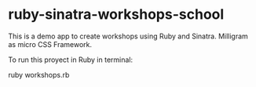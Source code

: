 # ruby-sinatra-workshops-school
This is a demo app to create workshops using Ruby and Sinatra. Milligram as micro CSS Framework.

To run this proyect in Ruby in terminal:

ruby workshops.rb
